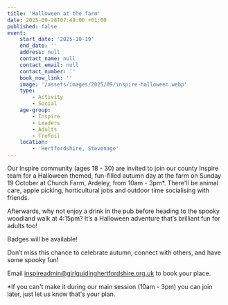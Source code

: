 ```yaml
---
title: 'Halloween at the farm'
date: 2025-09-28T07:49:00 +01:00
published: false
event:
    start_date: '2025-10-19'
    end_date: ''
    address: null
    contact_name: null
    contact_email: null
    contact_number: ''
    book_now_link: ''
    image: '/assets/images/2025/09/inspire-halloween.webp'
    type:
        - Activity
        - Social
    age-group:
        - Inspire
        - Leaders
        - Adults
        - Trefoil
    location:
        - 'Hertfordshire, Stevenage'
---
```

Our Inspire community (ages 18 - 30) are invited to join our county Inspire team for a Halloween themed, fun-filled autumn day at the farm on Sunday 19 October at Church Farm, Ardeley, from 10am - 3pm*. There'll be animal care, apple picking, horticultural jobs and outdoor time socialising with friends.

Afterwards, why not enjoy a drink in the pub before heading to the spooky woodland walk at 4:15pm? It’s a Halloween adventure that’s brilliant fun for adults too!

Badges will be available!

Don’t miss this chance to celebrate autumn, connect with others, and have some spooky fun!

Email <inspireadmin@girlguidinghertfordshire.org.uk> to book your place.

*If you can't make it during our main session (10am - 3pm) you can join later, just let us know that's your plan.
